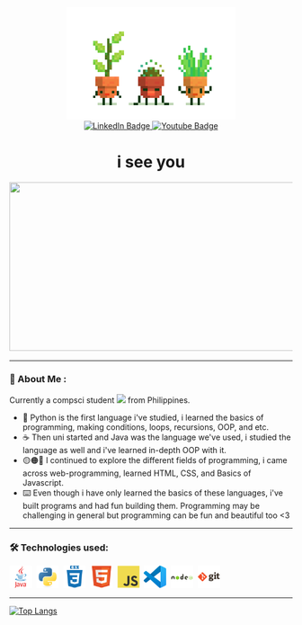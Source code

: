 <div id="header" align="center">
  <img src="dancingPlants.gif" width="300"/>
</div>

<div id="badges" align="center">
  <a href="https://www.facebook.com/arboleda.aron">
    <img src="https://img.shields.io/badge/Facebook-blue?style=for-the-badge&logo=facebook&logoColor=white" alt="LinkedIn Badge"/>
  </a>
  <a href="https://www.instagram.com/aron.arboleda">
    <img src="https://img.shields.io/badge/Instagram-pink?style=for-the-badge&logo=instagram&logoColor=white" alt="Youtube Badge"/>
  </a>
</div>

<h1 align="center">
  i see you
</h1>

<div align="center">
  <img src="https://i.pinimg.com/originals/99/cd/09/99cd0925c516b5d0a740dffd03c3e0df.gif" width="600" height="300"/>
</div>

---

### :deciduous_tree: About Me :

Currently a compsci student <img src="https://media.giphy.com/media/WUlplcMpOCEmTGBtBW/giphy.gif" width="30"> from Philippines.
- :snake: Python is the first language i've studied, i learned the basics of programming, making conditions, loops, recursions, OOP, and etc.
- :coffee: Then uni started and Java was the language we've used, i studied the language as well and i've learned in-depth OOP with it.
- :yellow_circle::orange_circle::large_blue_circle: I continued to explore the different fields of programming, i came across web-programming, learned HTML, CSS, and Basics of Javascript.
- :keyboard: Even though i have only learned the basics of these languages, i've built programs and had fun building them. Programming may be challenging in general but programming can be fun and beautiful too <3

---

### :hammer_and_wrench: Technologies used:
<div>
  <img src="https://github.com/devicons/devicon/blob/master/icons/java/java-original-wordmark.svg" title="Java" alt="Java" width="40" height="40"/>&nbsp;
  <img src="https://github.com/devicons/devicon/blob/master/icons/python/python-original.svg" title="Python" alt="Python" width="40" height="40"/>&nbsp;
  <img src="https://github.com/devicons/devicon/blob/master/icons/css3/css3-plain-wordmark.svg"  title="CSS3" alt="CSS" width="40" height="40"/>&nbsp;
  <img src="https://github.com/devicons/devicon/blob/master/icons/html5/html5-original.svg" title="HTML5" alt="HTML" width="40" height="40"/>&nbsp;
  <img src="https://github.com/devicons/devicon/blob/master/icons/javascript/javascript-original.svg" title="JavaScript" alt="JavaScript" width="40" height="40"/>&nbsp;
  <img src="https://github.com/devicons/devicon/blob/master/icons/vscode/vscode-original.svg" title="VSCode" alt="vscode" width="40" height="40"/>&nbsp;
  <img src="https://github.com/devicons/devicon/blob/master/icons/nodejs/nodejs-original-wordmark.svg" title="NodeJS" alt="NodeJS" width="40" height="40"/>&nbsp;
  <img src="https://github.com/devicons/devicon/blob/master/icons/git/git-original-wordmark.svg" title="Git" **alt="Git" width="40" height="40"/>
</div>

---

[![Top Langs](https://github-readme-stats.vercel.app/api/top-langs/?username=Aron-Arboleda&layout=compact&theme=dark&card_width=700px)](https://github.com/anuraghazra/github-readme-stats)

